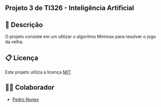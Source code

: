 ## Projeto 3 de TI326 - Inteligência Artificial

## 📝 Descrição
O projeto consiste em um utilizar o algoritmo Minimax para resolver o jogo da velha.

## 📋 Licença
Este projeto utiliza a licença [MIT](https://opensource.org/license/mit).

## 🧑‍🎓 Colaborador
* [Pedro Nunes](https://github.com/Bey0ndzin)
